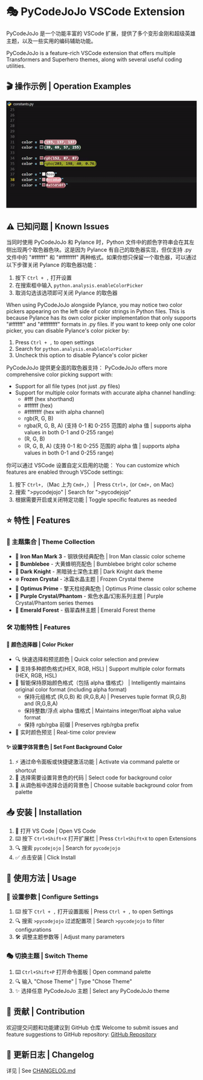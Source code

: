 # 🎭 PyCodeJoJo VSCode Extension

PyCodeJoJo 是一个功能丰富的 VSCode 扩展，提供了多个变形金刚和超级英雄主题，以及一些实用的编码辅助功能。

PyCodeJoJo is a feature-rich VSCode extension that offers multiple Transformers and Superhero themes, along with several useful coding utilities.

## 🎬 操作示例 | Operation Examples

![取色器演示 | Color Picker Demo](images/GIF/colorPicker.gif)

## ⚠️ 已知问题 | Known Issues

当同时使用 PyCodeJoJo 和 Pylance 时，Python 文件中的颜色字符串会在其左侧出现两个取色器色块。这是因为 Pylance 有自己的取色器实现，但仅支持 .py 文件中的 "#ffffff" 和 "#ffffffff" 两种格式。如果你想只保留一个取色器，可以通过以下步骤关闭 Pylance 的取色器功能：

1. 按下 `Ctrl + ,` 打开设置
2. 在搜索框中输入 `python.analysis.enableColorPicker`
3. 取消勾选该选项即可关闭 Pylance 的取色器

When using PyCodeJoJo alongside Pylance, you may notice two color pickers appearing on the left side of color strings in Python files. This is because Pylance has its own color picker implementation that only supports "#ffffff" and "#ffffffff" formats in .py files. If you want to keep only one color picker, you can disable Pylance's color picker by:

1. Press `Ctrl + ,` to open settings
2. Search for `python.analysis.enableColorPicker`
3. Uncheck this option to disable Pylance's color picker

PyCodeJoJo 提供更全面的取色器支持：
PyCodeJoJo offers more comprehensive color picking support with:

- Support for all file types (not just .py files)
- Support for multiple color formats with accurate alpha channel handling:
  - #fff (hex shorthand)
  - #ffffff (hex)
  - #ffffffff (hex with alpha channel)
  - rgb(R, G, B)
  - rgba(R, G, B, A) (支持 0-1 和 0-255 范围的 alpha 值 | supports alpha values in both 0-1 and 0-255 range)
  - (R, G, B)
  - (R, G, B, A) (支持 0-1 和 0-255 范围的 alpha 值 | supports alpha values in both 0-1 and 0-255 range)

你可以通过 VSCode 设置自定义启用的功能：
You can customize which features are enabled through VSCode settings:

1. 按下 `Ctrl+,`（Mac 上为 `Cmd+,`） | Press `Ctrl+,` (or `Cmd+,` on Mac)
2. 搜索 ">pycodejojo" | Search for ">pycodejojo"
3. 根据需要开启或关闭特定功能 | Toggle specific features as needed

## ⭐ 特性 | Features

### 🎨 主题集合 | Theme Collection

- 🤖 **Iron Man Mark 3** - 钢铁侠经典配色 | Iron Man classic color scheme
- 🐝 **Bumblebee** - 大黄蜂明亮配色 | Bumblebee bright color scheme
- 🦇 **Dark Knight** - 黑暗骑士深色主题 | Dark Knight dark theme
- ❄️ **Frozen Crystal** - 冰霜水晶主题 | Frozen Crystal theme
- 🚛 **Optimus Prime** - 擎天柱经典配色 | Optimus Prime classic color scheme
- 💎 **Purple Crystal/Phantom** - 紫色水晶/幻影系列主题 | Purple Crystal/Phantom series themes
- 🌳 **Emerald Forest** - 翡翠森林主题 | Emerald Forest theme

### 🛠️ 功能特性 | Features

#### 🎯 颜色选择器 | Color Picker

- 🔍 快速选择和预览颜色 | Quick color selection and preview
- 🔄 支持多种颜色格式(HEX, RGB, HSL) | Support multiple color formats (HEX, RGB, HSL)
- 🎯 智能保持原始颜色格式（包括 alpha 值格式） | Intelligently maintains original color format (including alpha format)
  - 保持元组格式 (R,G,B) 和 (R,G,B,A) | Preserves tuple format (R,G,B) and (R,G,B,A)
  - 保持整数/浮点 alpha 值格式 | Maintains integer/float alpha value format
  - 保持 rgb/rgba 前缀 | Preserves rgb/rgba prefix
- 👀 实时颜色预览 | Real-time color preview

#### ✨ 设置字体背景色 | Set Font Background Color

1. ⚡ 通过命令面板或快捷键激活功能 | Activate via command palette or shortcut
2. 📝 选择需要设置背景色的代码 | Select code for background color
3. 🎨 从调色板中选择合适的背景色 | Choose suitable background color from palette

## 📥 安装 | Installation

1. 🚀 打开 VS Code | Open VS Code
2. ⌨️ 按下 `Ctrl+Shift+X` 打开扩展栏 | Press `Ctrl+Shift+X` to open Extensions
3. 🔍 搜索 `pycodejojo` | Search for `pycodejojo`
4. ✅ 点击安装 | Click Install

## 📖 使用方法 | Usage

### 🔧 设置参数 | Configure Settings

1. ⌨️ 按下 `Ctrl + ,` 打开设置面板 | Press `Ctrl + ,` to open Settings
2. 🔍 搜索 `>pycodejojo` 过滤配置项 | Search `>pycodejojo` to filter configurations
3. 🛠️ 调整主题参数等 | Adjust many parameters

### 🎭 切换主题 | Switch Theme

1. ⌨️ `Ctrl+Shift+P` 打开命令面板 | Open command palette
2. 🔍 输入 "Chose Theme" | Type "Chose Theme"
3. ✨ 选择任意 PyCodeJoJo 主题 | Select any PyCodeJoJo theme

## 🤝 贡献 | Contribution

欢迎提交问题和功能建议到 GitHub 仓库
Welcome to submit issues and feature suggestions to GitHub repository:
[GitHub Repository](https://github.com/yourusername/pycodejojo)

## 📝 更新日志 | Changelog

详见 | See [CHANGELOG.md](CHANGELOG.md)
